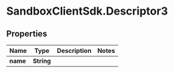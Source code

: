 # SandboxClientSdk.Descriptor3

## Properties
Name | Type | Description | Notes
------------ | ------------- | ------------- | -------------
**name** | **String** |  | 
